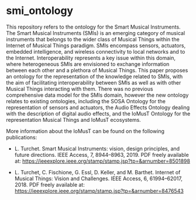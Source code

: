 # smi_ontology


This repository refers to the ontology for the Smart  Musical Instruments. The Smart Musical Instruments (SMIs) is an emerging category of musical instruments that belongs to the wider class of Musical Things within the Internet of Musical Things paradigm. SMIs encompass sensors, actuators, embedded intelligence, and wireless connectivity to local networks and to the Internet. Interoperability represents a key issue within this domain, where heterogeneous SMIs are envisioned to exchange information between each other and a plethora of Musical Things. This paper proposes an ontology for the representation of the knowledge related to SMIs, with the aim of facilitating interoperability between SMIs as well as with other Musical Things interacting with them. 
There was no previous comprehensive data model for the SMIs domain, however the new ontology relates to existing ontologies, including the SOSA Ontology for the representation of sensors and actuators, the Audio Effects Ontology dealing with the description of digital audio effects, and the IoMusT Ontology for the representation Musical Things and IoMusT ecosystems. 

More information about the IoMusT can be found on the following publications:

- L. Turchet. Smart Musical Instruments: vision, design principles, and future directions. IEEE Access, 7, 8944–8963, 2019.
PDF freely available at: https://ieeexplore.ieee.org/stamp/stamp.jsp?tp=&arnumber=8501898


- L. Turchet, C. Fischione, G. Essl, D. Keller, and M. Barthet. Internet of Musical Things: Vision and Challenges. IEEE Access, 6, 61994–62017, 2018.
PDF freely available at: https://ieeexplore.ieee.org/stamp/stamp.jsp?tp=&arnumber=8476543



